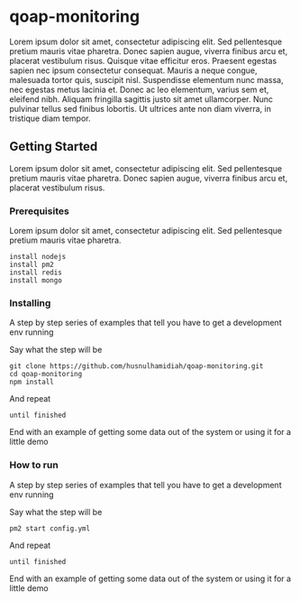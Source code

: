 # qoap-monitoring

Lorem ipsum dolor sit amet, consectetur adipiscing elit. Sed pellentesque pretium mauris vitae pharetra. Donec sapien augue, viverra finibus arcu et, placerat vestibulum risus. Quisque vitae efficitur eros. Praesent egestas sapien nec ipsum consectetur consequat. Mauris a neque congue, malesuada tortor quis, suscipit nisl. Suspendisse elementum nunc massa, nec egestas metus lacinia et. Donec ac leo elementum, varius sem et, eleifend nibh. Aliquam fringilla sagittis justo sit amet ullamcorper. Nunc pulvinar tellus sed finibus lobortis. Ut ultrices ante non diam viverra, in tristique diam tempor.

## Getting Started

Lorem ipsum dolor sit amet, consectetur adipiscing elit. Sed pellentesque pretium mauris vitae pharetra. Donec sapien augue, viverra finibus arcu et, placerat vestibulum risus.

### Prerequisites

Lorem ipsum dolor sit amet, consectetur adipiscing elit. Sed pellentesque pretium mauris vitae pharetra.

```
install nodejs
install pm2
install redis
install mongo
```

### Installing

A step by step series of examples that tell you have to get a development env running

Say what the step will be

```
git clone https://github.com/husnulhamidiah/qoap-monitoring.git
cd qoap-monitoring
npm install
```

And repeat

```
until finished
```

End with an example of getting some data out of the system or using it for a little demo

### How to run

A step by step series of examples that tell you have to get a development env running

Say what the step will be

```
pm2 start config.yml
```

And repeat

```
until finished
```

End with an example of getting some data out of the system or using it for a little demo


